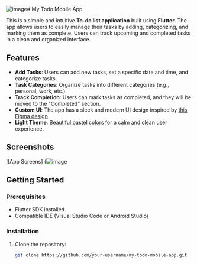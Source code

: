 ![image](https://github.com/user-attachments/assets/75eb128e-98fc-41fa-b759-58a1cf7306b7)# My Todo Mobile App

This is a simple and intuitive **To-do list application** built using **Flutter**. The app allows users to easily manage their tasks by adding, categorizing, and marking them as complete. Users can track upcoming and completed tasks in a clean and organized interface.

## Features

- **Add Tasks**: Users can add new tasks, set a specific date and time, and categorize tasks.
- **Task Categories**: Organize tasks into different categories (e.g., personal, work, etc.).
- **Track Completion**: Users can mark tasks as completed, and they will be moved to the "Completed" section.
- **Custom UI**: The app has a sleek and modern UI design inspired by [this Figma design](https://www.figma.com/design/TIRrsoHg0EC2gEmzzKB2uZ/Todo-Mobile-App-(Community)-(Community)?node-id=10-2762&node-type=canvas&t=75ePhm89Q9TVyblc-0).
- **Light Theme**: Beautiful pastel colors for a calm and clean user experience.

## Screenshots

![App Screens] 
(![image](https://github.com/user-attachments/assets/9388b894-d2f6-4f8f-9280-1bff80db6900)


## Getting Started

### Prerequisites

- Flutter SDK installed
- Compatible IDE (Visual Studio Code or Android Studio)

### Installation

1. Clone the repository:

   ```bash
   git clone https://github.com/your-username/my-todo-mobile-app.git
